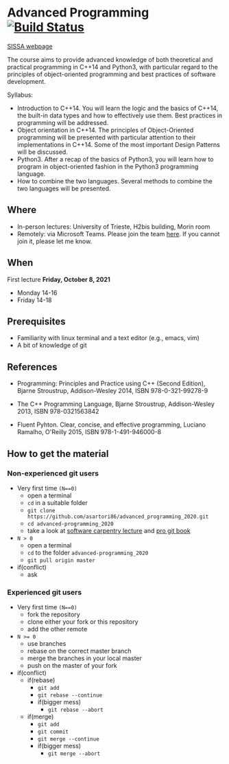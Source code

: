 # Advanced Programming [![Build Status](https://api.travis-ci.org/asartori86/advanced_programming_2020.svg?branch=master)](https://travis-ci.org/asartori86/advanced_programming_2020)

[SISSA webpage](http://www.matsissa.it/course/phd-course-master-course/advanced-programming-2)

The course aims to provide advanced knowledge of both theoretical and practical programming in C++14 and Python3, with particular regard to the principles of object-oriented programming and best practices of software development.

Syllabus:

- Introduction to C++14. You will learn the logic and the basics of C++14, the built-in data types and how to effectively use them. Best practices in programming will be addressed.
- Object orientation in C++14. The principles of Object-Oriented programming will be presented with particular attention to their implementations in C++14. Some of the most important Design Patterns will be discussed.
- Python3. After a recap of the basics of Python3, you will learn how to program in object-oriented fashion in the Python3 programming language.
- How to combine the two languages. Several methods to combine the two languages will be presented.

## Where

- In-person lectures: University of Trieste, H2bis building, Morin room
- Remotely: via Microsoft Teams. Please join the team [here](https://teams.microsoft.com/l/team/19%3aTegYLBJNdVQcFJpcipzwG8ILBHr_PoZ_8rF-FyhOx1I1%40thread.tacv2/conversations?groupId=3c567ab0-fc8d-4af8-9fb5-5f7f4e6fcf54&tenantId=a54b3635-128c-460f-b967-6ded8df82e75). If you cannot join it, please let me know.

## When
First lecture **Friday, October 8, 2021**

- Monday 14-16
- Friday 14-18

## Prerequisites
- Familiarity with linux terminal and a text editor (e.g., emacs, vim)
- A bit of knowledge of git

## References

- Programming: Principles and Practice using C++ (Second Edition),
  Bjarne Stroustrup, Addison-Wesley 2014, ISBN 978-0-321-99278-9

- The C++ Programming Language, Bjarne Stroustrup, Addison-Wesley
   2013, ISBN 978-0321563842

- Fluent Pyhton. Clear, concise, and effective programming, Luciano Ramalho, O'Reilly 2015, ISBN 978-1-491-946000-8



## How to get the material
### Non-experienced git users
- Very first time `(N==0)`
  - open a terminal
  - `cd` in a suitable folder
  - `git clone https://github.com/asartori86/advanced_programming_2020.git`
  - `cd advanced-programming_2020`
  - take a look at [software carpentry lecture](http://swcarpentry.github.io/git-novice/) and [pro git book](https://git-scm.com/book/en/v2) 
- `N > 0`
  - open a terminal
  - `cd` to the folder `advanced-programming_2020`
  - `git pull origin master`
- if(conflict)
  - ask

### Experienced git users
- Very first time `(N==0)`
  - fork the repository
  - clone either your fork or this repository
  - add the other remote
- `N >= 0`
  - use branches
  - rebase on the correct master branch
  - merge the branches in your local master
  - push on the master of your fork
- if(conflict)
  - if(rebase)
    - `git add`
    - `git rebase --continue`
    - if(bigger mess)
      	- `git rebase --abort`
  - if(merge)
    - `git add`
    - `git commit`
    - `git merge --continue`
    - if(bigger mess)
      - `git merge --abort`

